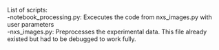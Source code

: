 List of scripts: <br/> 
-notebook_processing.py: Excecutes the code from nxs_images.py with user parameters <br/> 
-nxs_images.py: Preprocesses the experimental data. This file already existed but had to be debugged to work fully.
